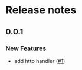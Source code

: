 # Release notes

<!-- do not remove -->


## 0.0.1

### New Features

- add http handler ([#1](https://github.com/fastai/fastcgi/issues/1))

